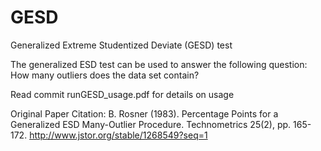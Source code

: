# GESD
Generalized Extreme Studentized Deviate (GESD) test

The generalized ESD test can be used to answer the following question: 
	How many outliers does the data set contain?

Read  commit runGESD_usage.pdf for details on usage	

Original Paper Citation:
B. Rosner (1983). Percentage Points for a Generalized ESD Many-Outlier Procedure. Technometrics 25(2), pp. 165-172.
http://www.jstor.org/stable/1268549?seq=1
